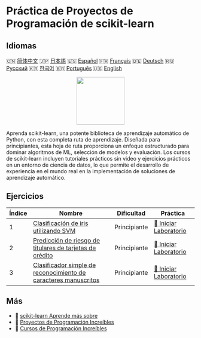 # Práctica de Proyectos de Programación de scikit-learn

## Idiomas

🇨🇳 [简体中文](README_zh.md) 🇯🇵 [日本語](README_ja.md) 🇪🇸 [Español](README_es.md) 🇫🇷 [Français](README_fr.md) 🇩🇪 [Deutsch](README_de.md) 🇷🇺 [Русский](README_ru.md) 🇰🇷 [한국어](README_ko.md) 🇧🇷 [Português](README_pt.md) 🇺🇸 [English](README.md) 

<div align="center">
<img width="128px" src="https://file.labex.io/path/N7q3t9dfWfEY.png">
</div>

Aprenda scikit-learn, una potente biblioteca de aprendizaje automático de Python, con esta completa ruta de aprendizaje. Diseñada para principiantes, esta hoja de ruta proporciona un enfoque estructurado para dominar algoritmos de ML, selección de modelos y evaluación. Los cursos de scikit-learn incluyen tutoriales prácticos sin video y ejercicios prácticos en un entorno de ciencia de datos, lo que permite el desarrollo de experiencia en el mundo real en la implementación de soluciones de aprendizaje automático.

## Ejercicios

|   Índice | Nombre                                                                                                                                                     | Dificultad   | Práctica                                                                                                          |
|----------|------------------------------------------------------------------------------------------------------------------------------------------------------------|--------------|-------------------------------------------------------------------------------------------------------------------|
|        1 | [Clasificación de iris utilizando SVM](https://labex.io/es/courses/project-classifying-iris-using-svm)                                                     | Principiante | [🚀 Iniciar Laboratorio](https://labex.io/es/courses/project-classifying-iris-using-svm)                          |
|        2 | [Predicción de riesgo de titulares de tarjetas de crédito](https://labex.io/es/courses/project-credit-card-holder-risk-prediction)                         | Principiante | [🚀 Iniciar Laboratorio](https://labex.io/es/courses/project-credit-card-holder-risk-prediction)                  |
|        3 | [Clasificador simple de reconocimiento de caracteres manuscritos](https://labex.io/es/courses/project-simple-handwritten-character-recognition-classifier) | Principiante | [🚀 Iniciar Laboratorio](https://labex.io/es/courses/project-simple-handwritten-character-recognition-classifier) |

## Más

- 🔗 [scikit-learn Aprende más sobre](https://labex.io/es/skilltrees/sklearn)
- 🔗 [Proyectos de Programación Increíbles](https://github.com/labex-labs/awesome-programming-projects)
- 🔗 [Cursos de Programación Increíbles](https://github.com/labex-labs/awesome-programming-courses)

